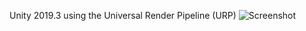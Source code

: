 Unity 2019.3 using the Universal Render Pipeline (URP)
![Screenshot](https://github.com/danielabbott/Procedural-Voxel-Terrain/raw/master/Screenshot.jpg)